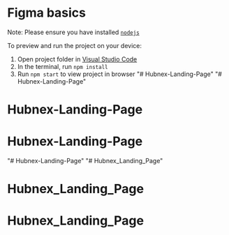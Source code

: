 
  # Figma basics

  Note: Please ensure you have installed <code><a href="https://nodejs.org/en/download/">nodejs</a></code>

  To preview and run the project on your device:
  1) Open project folder in <a href="https://code.visualstudio.com/download">Visual Studio Code</a>
  2) In the terminal, run `npm install`
  3) Run `npm start` to view project in browser
  "# Hubnex-Landing-Page" 
"# Hubnex-Landing-Page" 
# Hubnex-Landing-Page
# Hubnex-Landing-Page
"# Hubnex-Landing-Page" 
"# Hubnex_Landing_Page" 
# Hubnex_Landing_Page
# Hubnex_Landing_Page
